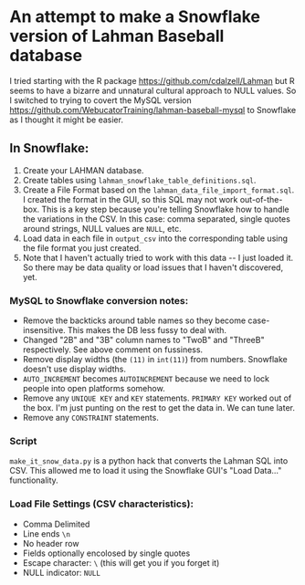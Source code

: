 # An attempt to make a Snowflake version of Lahman Baseball database
I tried starting with the R package https://github.com/cdalzell/Lahman but R seems to have a bizarre and unnatural cultural approach to NULL values. So I switched to trying to covert the MySQL version https://github.com/WebucatorTraining/lahman-baseball-mysql to Snowflake as I thought it might be easier.

## In Snowflake:
 1. Create your LAHMAN database.
 1. Create tables using `lahman_snowflake_table_definitions.sql`.
 1. Create a File Format based on the `lahman_data_file_import_format.sql`. I created the format in the GUI, so this SQL may not work out-of-the-box. This is a key step because you're telling Snowflake how to handle the variations in the CSV. In this case: comma separated, single quotes around strings, NULL values are `NULL`, etc.
 1. Load data in each file in `output_csv` into the corresponding table using the file format you just created.
 1. Note that I haven't actually tried to work with this data -- I just loaded it. So there may be data quality or load issues that I haven't discovered, yet.

### MySQL to Snowflake conversion notes:

 - Remove the backticks around table names so they become case-insensitive. This makes the DB less fussy to deal with.
 - Changed "2B" and "3B" column names to "TwoB" and "ThreeB" respectively. See above comment on fussiness.
 - Remove display widths (the `(11)` in `int(11)`) from numbers. Snowflake doesn't use display widths.
 - `AUTO_INCREMENT` becomes `AUTOINCREMENT` because we need to lock people into open platforms somehow.
  - Remove any `UNIQUE KEY` and `KEY` statements. `PRIMARY KEY` worked out of the box. I'm just punting on the rest to get the data in. We can tune later.
  - Remove any 	`CONSTRAINT` statements. 
  

### Script
`make_it_snow_data.py` is a python hack that converts the Lahman SQL into CSV. This allowed me to load it using the Snowflake GUI's "Load Data..." functionality.

### Load File Settings (CSV characteristics):
 - Comma Delimited
 - Line ends `\n` 
 - No header row
 - Fields optionally encolosed by single quotes
 - Escape character: `\` (this will get you if you forget it)
 - NULL indicator: `NULL`
